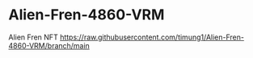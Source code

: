 # Alien-Fren-4860-VRM
Alien Fren NFT
https://raw.githubusercontent.com/timung1/Alien-Fren-4860-VRM/branch/main

